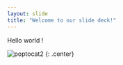 ```yaml
---
layout: slide
title: "Welcome to our slide deck!"
---
```


Hello world !

![poptocat2](https://octodex.github.com/images/poptocat_v2.png)
{: .center}
